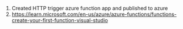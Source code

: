 1) Created HTTP trigger azure function app and published to azure
2) https://learn.microsoft.com/en-us/azure/azure-functions/functions-create-your-first-function-visual-studio
